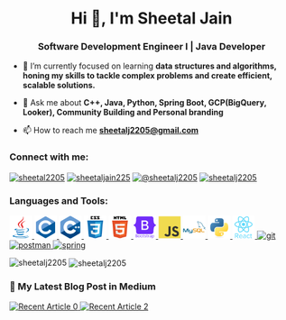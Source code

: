

<h1 align="center">Hi 👋, I'm Sheetal Jain</h1>
<h3 align="center"> Software Development Engineer I | Java Developer </h3>

<!-- <p align="left"> <img src="https://komarev.com/ghpvc/?username=sheetalj2205&label=Profile%20views&color=0e75b6&style=flat" alt="sheetalj2205" /> </p> -->

- 🌱 I’m currently focused on learning **data structures and algorithms, honing my skills to tackle complex problems and create efficient, scalable solutions.**

- 💬 Ask me about **C++, Java, Python, Spring Boot, GCP(BigQuery, Looker), Community Building and Personal branding**

- 📫 How to reach me **sheetalj2205@gmail.com**

<h3 align="left">Connect with me:</h3>
<p align="left">
<a href="https://twitter.com/sheetal2205" target="blank"><img align="center" src="https://raw.githubusercontent.com/rahuldkjain/github-profile-readme-generator/master/src/images/icons/Social/twitter.svg" alt="sheetal2205" height="30" width="40" /></a>
<a href="https://linkedin.com/in/sheetaljain225" target="blank"><img align="center" src="https://raw.githubusercontent.com/rahuldkjain/github-profile-readme-generator/master/src/images/icons/Social/linked-in-alt.svg" alt="sheetaljain225" height="30" width="40" /></a>
<a href="https://medium.com/@sheetalj2205" target="blank"><img align="center" src="https://raw.githubusercontent.com/rahuldkjain/github-profile-readme-generator/master/src/images/icons/Social/medium.svg" alt="@sheetalj2205" height="30" width="40" /></a>
<a href="https://www.leetcode.com/sheetalj2205" target="blank"><img align="center" src="https://raw.githubusercontent.com/rahuldkjain/github-profile-readme-generator/master/src/images/icons/Social/leet-code.svg" alt="sheetalj2205" height="30" width="40" /></a>
</p>

<h3 align="left">Languages and Tools:</h3>
<p align="left"><a href="https://www.java.com" target="_blank" rel="noreferrer"> <img src="https://raw.githubusercontent.com/devicons/devicon/master/icons/java/java-original.svg" alt="java" width="40" height="40"/> </a><a href="https://www.cprogramming.com/" target="_blank" rel="noreferrer"> <img src="https://raw.githubusercontent.com/devicons/devicon/master/icons/c/c-original.svg" alt="c" width="40" height="40"/> </a> <a href="https://www.w3schools.com/cpp/" target="_blank" rel="noreferrer"> <img src="https://raw.githubusercontent.com/devicons/devicon/master/icons/cplusplus/cplusplus-original.svg" alt="cplusplus" width="40" height="40"/> </a> <a href="https://www.w3schools.com/css/" target="_blank" rel="noreferrer"> <img src="https://raw.githubusercontent.com/devicons/devicon/master/icons/css3/css3-original-wordmark.svg" alt="css3" width="40" height="40"/> </a> <a href="https://www.w3.org/html/" target="_blank" rel="noreferrer"> <img src="https://raw.githubusercontent.com/devicons/devicon/master/icons/html5/html5-original-wordmark.svg" alt="html5" width="40" height="40"/> </a>  <a href="https://getbootstrap.com" target="_blank" rel="noreferrer"> <img src="https://raw.githubusercontent.com/devicons/devicon/master/icons/bootstrap/bootstrap-plain-wordmark.svg" alt="bootstrap" width="40" height="40"/> </a> <a href="https://developer.mozilla.org/en-US/docs/Web/JavaScript" target="_blank" rel="noreferrer"> <img src="https://raw.githubusercontent.com/devicons/devicon/master/icons/javascript/javascript-original.svg" alt="javascript" width="40" height="40"/> </a> <a href="https://www.mysql.com/" target="_blank" rel="noreferrer"> <img src="https://raw.githubusercontent.com/devicons/devicon/master/icons/mysql/mysql-original-wordmark.svg" alt="mysql" width="40" height="40"/> </a> <a href="https://www.python.org" target="_blank" rel="noreferrer"> <img src="https://raw.githubusercontent.com/devicons/devicon/master/icons/python/python-original.svg" alt="python" width="40" height="40"/> </a> <a href="https://reactjs.org/" target="_blank" rel="noreferrer"> <img src="https://raw.githubusercontent.com/devicons/devicon/master/icons/react/react-original-wordmark.svg" alt="react" width="40" height="40"/> </a> <a href="https://git-scm.com/" target="_blank" rel="noreferrer"> <img src="https://www.vectorlogo.zone/logos/git-scm/git-scm-icon.svg" alt="git" width="40" height="40"/> </a> <a href="https://postman.com" target="_blank" rel="noreferrer"> <img src="https://www.vectorlogo.zone/logos/getpostman/getpostman-icon.svg" alt="postman" width="40" height="40"/> </a> <a href="https://spring.io/" target="_blank" rel="noreferrer"> <img src="https://www.vectorlogo.zone/logos/springio/springio-icon.svg" alt="spring" width="40" height="40"/> </a> </p> </p>

<p><img align="left" src="https://github-readme-stats.vercel.app/api/top-langs?username=sheetalj2205&show_icons=true&theme=tokyonight&title_color=4b4848&locale=en&layout=compact" alt="sheetalj2205" /></p>

<p>&nbsp;<img align="center" src="https://github-readme-stats.vercel.app/api?username=sheetalj2205&show_icons=true&theme=radical&locale=en" alt="sheetalj2205" /></p>

### 📝 My Latest Blog Post in Medium
<a target="_blank" href="https://github-readme-medium-recent-article.vercel.app/medium/@sheetalj2205/0"><img src="https://github-readme-medium-recent-article.vercel.app/medium/@sheetalj2205/0" alt="Recent Article 0">
<a target="_blank" href="https://github-readme-medium-recent-article.vercel.app/medium/@sheetalj2205/2"><img src="https://github-readme-medium-recent-article.vercel.app/medium/@sheetalj2205/1" alt="Recent Article 2">
